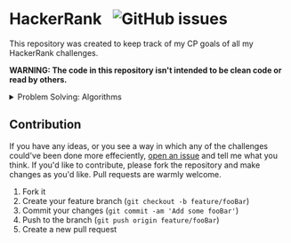# HackerRank &nbsp; ![GitHub issues](https://img.shields.io/github/issues/Codedreamer06/HackerRank)

This repository was created to keep track of my CP goals of all my HackerRank challenges.

**WARNING: The code in this repository isn't intended to be clean code or read by others.**

<details>
<summary>Problem Solving: Algorithms</summary>
<p>

## Easy
- [x] Solve Me First
- [x] Simple Array Sum
- [x] Compare the Triplets
- [x] A Very Big Sum
- [x] Diagonal Difference
- [x] Plus Minus
- [x] Staircase
- [x] Mini-Max Sum
- [x] Birthday Cake Candles
- [x] Time Conversion
- [x] Grading Students
- [x] Apple and Orange
- [x] Number Line Jumps
- [x] Between Two Sets
- [x] Breaking the Records
- [x] Subarray Division
- [ ] Divisible Sum Pairs
- [x] Migratory Birds
- [ ] Day of the Programmer
- [x] Bill Division
- [x] Sales by Match
- [x] Drawing Book
- [x] Counting Valleys
- [ ] Electronics Shop
- [x] Cats and a Mouse
- [ ] Picking Numbers
- [ ] The Hurdle Race
- [ ] Designer PDF Viewer
- [ ] Utopian Tree
- [ ] Angry Professor
- [ ] Beautiful Days at the Movies
- [ ] Viral Advertising
- [ ] Save the Prisoner!
- [ ] Circular Array Rotation
- [ ] Sequence Equation
- [ ] Jumping on the Clouds: Revisited
- [ ] Find Digits
- [ ] Append and Delete
- [ ] Sherlock and Squares
- [ ] Library Fine
- [ ] Cut the sticks
- [ ] Repeated String
- [ ] Jumping on the Clouds
- [ ] Equalize the Array
- [ ] ACM ICPC Team
- [ ] Taum and B'day
- [ ] Modified Kaprekar Numbers
- [ ] Beautiful Triplets
- [ ] Minimum Distances
- [ ] Halloween Sale
- [ ] Chocolate Feast
- [ ] Service Lane
- [ ] Lisa's Workbook
- [ ] Flatland Space Stations
- [ ] Fair Rations
- [ ] Cavity Map
- [ ] Manasa and Stones
- [ ] Happy Ladybugs
- [ ] Strange Counter
- [ ] Big Sorting
- [ ] Super Reduced String
- [ ] Intro to Tutorial Challenges
- [ ] CamelCase
- [ ] Insertion Sort - Part 1
- [ ] Strong Password
- [ ] Two Characters
- [ ] Insertion Sort - Part 2
- [ ] Correctness and the Loop Invariant
- [ ] Caesar Cipher
- [ ] Mars Exploration
- [ ] Running Time of Algorithms
- [ ] HackerRank in a String!
- [ ] Quicksort 1 - Partition
- [ ] Pangrams
- [ ] Weighted Uniform Strings
- [ ] Separate the Numbers
- [ ] Funny String
- [ ] Counting Sort 1
- [ ] Counting Sort 2
- [ ] Gemstones
- [ ] Alternating Characters
- [ ] Beautiful Binary String
- [ ] Closest Numbers
- [ ] The Love-Letter Mystery
- [ ] Find the Median
- [ ] Palindrome Index
- [ ] Anagram
- [ ] Making Anagrams
- [ ] Game of Thrones - I
- [ ] Two Strings
- [ ] String Construction
- [ ] Ice Cream Parlor
- [ ] Missing Numbers
- [ ] Sherlock and Array
- [ ] Minimum Absolute Difference in an Array
- [ ] Marc's Cakewalk
- [ ] Grid Challenge
- [ ] Luck Balance
- [ ] Maximum Perimeter Triangle
- [ ] Beautiful Pairs
- [ ] Sherlock and The Beast
- [ ] Priyanka and Toys
- [ ] Largest Permutation
- [ ] Mark and Toys
- [ ] Jim and the Orders
- [ ] Permuting Two Arrays
- [ ] Lonely Integer
- [ ] Maximizing XOR
- [ ] Sum vs XOR
- [ ] Flipping bits
- [ ] Game of Stones
- [ ] Tower Breakers
- [ ] A Chessboard Game
- [ ] Introduction to Nim Game
- [ ] Misère Nim
- [ ] Nimble Game
- [ ] Poker Nim
- [ ] XOR Strings
- [ ] Smart Number

## Medium
- [ ] Forming a Magic Square
- [ ] Climbing the Leaderboard
- [ ] Extra Long Factorials
- [ ] Non-Divisible Subset
- [ ] Queen's Attack II
- [ ] Organizing Containers of Balls
- [ ] Encryption
- [ ] Bigger is Greater
- [ ] The Time in Words
- [ ] The Grid Search
- [ ] 3D Surface Area
- [ ] Absolute Permutation
- [ ] The Bomberman Game
- [ ] Ema's Supercomputer
- [ ] Larry's Array
- [ ] Almost Sorted
- [ ] The Full Counting Sort
- [ ] Fraudulent Activity Notifications
- [ ] Lily's Homework
- [ ] Sherlock and the Valid String
- [ ] Highest Value Palindrome
- [ ] Maximum Palindromes
- [ ] Sherlock and Anagrams
- [ ] Common Child
- [ ] Bear and Steady Gene
- [ ] Hackerland Radio Transmitters
- [ ] Gridland Metro
- [ ] KnightL on a Chessboard
- [ ] Minimum Loss
- [ ] Pairs
- [ ] Connected Cells in a Grid
- [ ] Short Palindrome
- [ ] Count Luck
- [ ] Cut the Tree
- [ ] Gena Playing Hanoi
- [ ] Beautiful Quadruples
- [ ] Red Knight's Shortest Path
- [ ] Roads and Libraries
- [ ] Journey to the Moon
- [ ] Synchronous Shopping
- [ ] Breadth First Search: Shortest Reach
- [ ] Kruskal (MST): Really Special Subtree
- [ ] Even Tree
- [ ] Snakes and Ladders: The Quickest Way Up
- [ ] The Story of a Tree
- [ ] Prim's (MST) : Special Subtree
- [ ] Clique
- [ ] Minimum Penalty Path
- [ ] Jack goes to Rapture
- [ ] Crab Graphs
- [ ] Jeanie's Route
- [ ] Roads in HackerLand
- [ ] Rust & Murderer
- [ ] Candies
- [ ] Greedy Florist
- [ ] Max Min
- [ ] Goodland Electricity
- [ ] Cloudy Day
- [ ] Lena Sort
- [ ] The Coin Change Problem
- [ ] Equal
- [ ] Flipping the Matrix
- [ ] Sherlock and Cost
- [ ] Gaming Array
- [ ] New Year Chaos
- [ ] Construct the Array
- [ ] Bonetrousle
- [ ] Kingdom Division
- [ ] Sam and substrings
- [ ] Fibonacci Modified
- [ ] Abbreviation
- [ ] Prime XOR
- [ ] Fair Cut
- [ ] The Maximum Subarray
- [ ] Prime Digit Sums
- [ ] HackerRank City
- [ ] Summing Pieces
- [ ] Mr K marsh
- [ ] Substring Diff
- [ ] Xor and Sum
- [ ] Lego Blocks
- [ ] Stock Maximize
- [ ] Two Robots
- [ ] Cut Tree
- [ ] Wet Shark and Two Subsequences
- [ ] Nikita and the Game
- [ ] Mandragora Forest
- [ ] Red John is Back
- [ ] LCS Returns
- [ ] Grid Walking
- [ ] Knapsack
- [ ] Bricks Game
- [ ] Coin on the Table
- [ ] The Longest Common Subsequence
- [ ] Play with words
- [ ] Counting Special Sub-Cubes
- [ ] Interval Selection
- [ ] The Indian Job
- [ ] Travel around the world
- [ ] Candles Counting
- [ ] Swap Permutation
- [ ] Extremum Permutations
- [ ] Counter game
- [ ] Xor-sequence
- [ ] The Great XOR
- [ ] Yet Another Minimax Problem
- [ ] Sansa and XOR
- [ ] AND Product
- [ ] Winning Lottery Ticket
- [ ] Cipher
- [ ] What's Next?
- [ ] A or B
- [ ] The Power Sum
- [ ] Crossword Puzzle
- [ ] Recursive Digit Sum
- [ ] Simplified Chess Engine
- [ ] Password Cracker
- [ ] Stone Division, Revisited
- [ ] Alice and Bob's Silly Game
- [ ] Tower Breakers, Revisited!
- [ ] Tower Breakers, Again!
- [ ] Zero-Move Nim
- [ ] Chessboard Game, Again!
- [ ] Digits Square Board
- [ ] Fun Game
- [ ] Chocolate in Box
- [ ] Kitty and Katty
- [ ] Powers Game
- [ ] Deforestation
- [ ] Bob and Ben
- [ ] Tower Breakers - The Final Battle
- [ ] Permutation game
- [ ] Play on benders
- [ ] New Year Game
- [ ] Vertical Rooks
- [ ] A stones game
- [ ] Prime Dates
- [ ] Minimum Operations
- [ ] Zig Zag Sequence

</p>
</details>

## Contribution

If you have any ideas, or you see a way in which any of the challenges could've been done more effeciently, [open an issue](https://github.com/CodeDreamer06/HackerRank/issues/new) and tell me what you think. If you'd like to contribute, please fork the repository and make changes as you'd like. Pull requests are warmly welcome.

1. Fork it
2. Create your feature branch (`git checkout -b feature/fooBar`)
3. Commit your changes (`git commit -am 'Add some fooBar'`)
4. Push to the branch (`git push origin feature/fooBar`)
5. Create a new pull request
